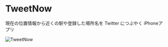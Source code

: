 # TweetNow
現在の位置情報から近くの駅や登録した場所名を Twitter につぶやく iPhoneアプリ 

![TweetNow](https://www.ey-office.com/images/tweet_now.png)
